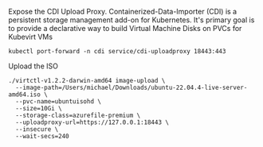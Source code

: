  Expose the CDI Upload Proxy. Containerized-Data-Importer (CDI) is a persistent storage management add-on for Kubernetes. It's primary goal is to provide a declarative way to build Virtual Machine Disks on PVCs for Kubevirt VMs

 ```
 kubectl port-forward -n cdi service/cdi-uploadproxy 18443:443
 ```
 
 Upload the ISO
 ```
 ./virtctl-v1.2.2-darwin-amd64 image-upload \
   --image-path=/Users/michael/Downloads/ubuntu-22.04.4-live-server-amd64.iso \
   --pvc-name=ubuntuisohd \
   --size=10Gi \
   --storage-class=azurefile-premium \
   --uploadproxy-url=https://127.0.0.1:18443 \
   --insecure \
   --wait-secs=240
```